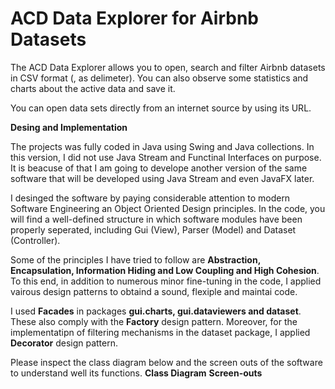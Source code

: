 # ACD Data Explorer for Airbnb Datasets

The ACD Data Explorer allows you to open, search and filter Airbnb datasets in CSV format (, as delimeter). You can also observe some statistics and charts about the active data and save it.

You can open data sets directly from an internet source by using its URL.

<b>Desing and Implementation</b> 

The projects was fully coded in Java using Swing and Java collections. In this version, I did not use Java Stream and Functinal Interfaces on purpose. It is beacuse of that I am going to develope another version of the same software that will be developed using Java Stream and even JavaFX later.

I desinged the software by paying considerable attention to modern Software Engineering an Object Oriented Design principles. In the code, you will find a well-defined  structure in which software modules have been properly seperated, including Gui (View), Parser (Model) and Dataset (Controller).

Some of the principles I have tried to follow are <b>Abstraction, Encapsulation, Information Hiding and Low Coupling and High Cohesion</b>. To this end, in addition to numerous minor fine-tuning in the code, I applied vairous design patterns to obtaind a sound, flexiple and maintai code.

I used <b>Facades</b> in packages <b>gui.charts, gui.dataviewers and dataset</b>. These also comply with the <b>Factory</b> design pattern. Moreover, for the implementatipn of filtering mechanisms in the dataset package, I applied <b>Decorator</b> design pattern. 

Please inspect the class diagram below and the screen outs of the software to understand well its functions. 
<b>Class Diagram</b>
<b>Screen-outs</b>
